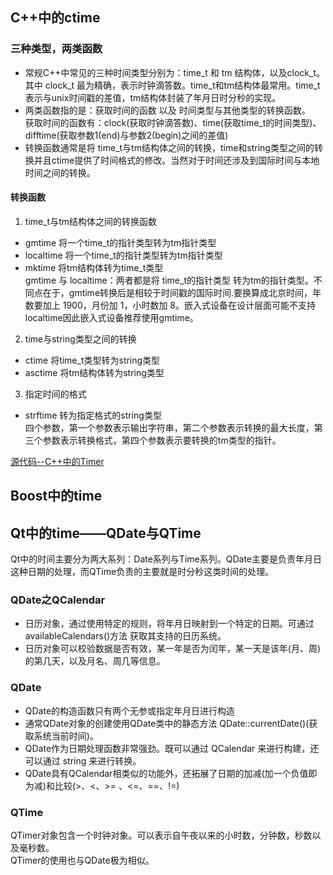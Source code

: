 ## C++中的ctime         

### 三种类型，两类函数       
- 常规C++中常见的三种时间类型分别为：time_t 和 tm 结构体，以及clock_t。         
其中 clock_t 最为精确，表示时钟滴答数。time_t和tm结构体最常用。time_t 表示与unix时间戳的差值，tm结构体封装了年月日时分秒的实现。         
- 两类函数指的是：获取时间的函数 以及 时间类型与其他类型的转换函数。         
获取时间的函数有：clock(获取时钟滴答数)、time(获取time_t的时间类型)、difftime(获取参数1(end)与参数2(begin)之间的差值)         
- 转换函数通常是将 time_t与tm结构体之间的转换，time和string类型之间的转换并且ctime提供了时间格式的修改。当然对于时间还涉及到国际时间与本地时间之间的转换。         

#### 转换函数         
1. time_t与tm结构体之间的转换函数         
- gmtime 将一个time_t的指针类型转为tm指针类型         
- localtime 将一个time_t的指针类型转为tm指针类型         
- mktime 将tm结构体转为time_t类型         
gmtime 与 localtime：两者都是将 time_t的指针类型 转为tm的指针类型。不同点在于，gmtime转换后是相较于时间戳的国际时间.要换算成北京时间，年数要加上 1900，月份加 1，小时数加 8。嵌入式设备在设计层面可能不支持localtime因此嵌入式设备推荐使用gmtime。         

2. time与string类型之间的转换         
- ctime 将time_t类型转为string类型         
- asctime 将tm结构体转为string类型         

3. 指定时间的格式         
- strftime 转为指定格式的string类型         
四个参数，第一个参数表示输出字符串，第二个参数表示转换的最大长度，第三个参数表示转换格式，第四个参数表示要转换的tm类型的指针。         

[源代码--C++中的Timer](../../assets/Source/Timer/01-ctime.cpp)       

## Boost中的time         

## Qt中的time——QDate与QTime         
Qt中的时间主要分为两大系列：Date系列与Time系列。QDate主要是负责年月日这种日期的处理，而QTime负责的主要就是时分秒这类时间的处理。         

### QDate之QCalendar         
- 日历对象，通过使用特定的规则，将年月日映射到一个特定的日期。可通过 availableCalendars()方法 获取其支持的日历系统。         
- 日历对象可以校验数据是否有效，某一年是否为闰年，某一天是该年(月、周)的第几天，以及月名、周几等信息。         

### QDate         
- QDate的构造函数只有两个无参或指定年月日进行构造         
- 通常QDate对象的创建使用QDate类中的静态方法 QDate::currentDate()(获取系统当前时间)。         
- QDate作为日期处理函数非常强劲。既可以通过 QCalendar 来进行构建，还可以通过 string 来进行转换。         
- QDate具有QCalendar相类似的功能外，还拓展了日期的加减(加一个负值即为减)和比较(\>、\<、\>= 、\<=、==、!=)         

### QTime         
QTimer对象包含一个时钟对象。可以表示自午夜以来的小时数，分钟数，秒数以及毫秒数。         
QTimer的使用也与QDate极为相似。         